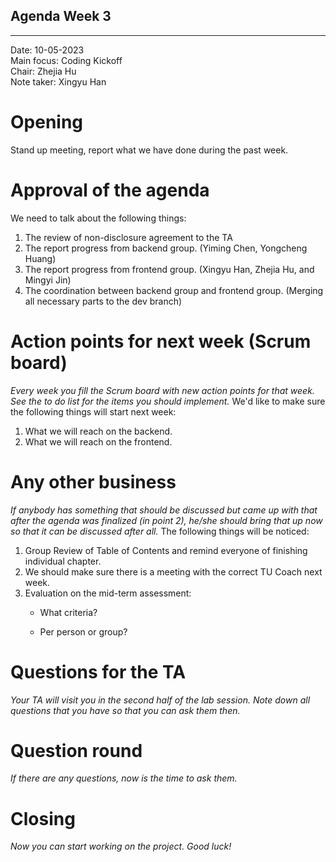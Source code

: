 ## Agenda Week 3

---

Date:           10-05-2023\
Main focus:     Coding Kickoff\
Chair:          Zhejia Hu\
Note taker:     Xingyu Han

# Opening


Stand up meeting, report what we have done during the past week.

# Approval of the agenda


We need to talk about the following things:

1. The review of non-disclosure agreement to the TA
2. The report progress from backend group. (Yiming Chen, Yongcheng Huang)
3. The report progress from frontend group. (Xingyu Han, Zhejia Hu, and Mingyi Jin)
4. The coordination between backend group and frontend group. (Merging all necessary parts to the dev branch)

# Action points for next week (Scrum board)

*Every week you fill the Scrum board with new action points for that week. See the to do list for the items you should implement.*
We'd like to make sure the following things will start next week:

1. What we will reach on the backend. 
2. What we will reach on the frontend. 



# Any other business

*If anybody has something that should be discussed but came up with that after the agenda was finalized (in point 2), he/she should bring that up now so that it can be discussed after all.*
The following things will be noticed:

1. Group Review of Table of Contents and remind everyone of finishing individual chapter. 
2. We should make sure there is a meeting with the correct TU Coach next week.
3. Evaluation on the mid-term assessment:
   - What criteria?
   
   - Per person or group?
   
   
   
   

# Questions for the TA

*Your TA will visit you in the second half of the lab session. Note down all questions that you have so that you can ask them then.*

# Question round

*If there are any questions, now is the time to ask them.*

# Closing

*Now you can start working on the project. Good luck!*
